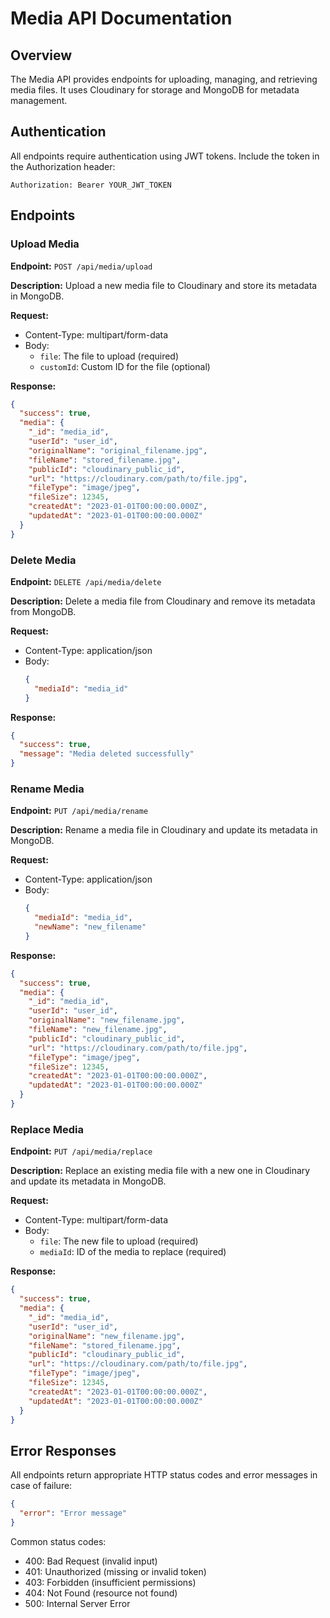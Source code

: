 # Media API Documentation

## Overview

The Media API provides endpoints for uploading, managing, and retrieving media files. It uses Cloudinary for storage and MongoDB for metadata management.

## Authentication

All endpoints require authentication using JWT tokens. Include the token in the Authorization header:

```
Authorization: Bearer YOUR_JWT_TOKEN
```

## Endpoints

### Upload Media

**Endpoint:** `POST /api/media/upload`

**Description:** Upload a new media file to Cloudinary and store its metadata in MongoDB.

**Request:**
- Content-Type: multipart/form-data
- Body:
  - `file`: The file to upload (required)
  - `customId`: Custom ID for the file (optional)

**Response:**
```json
{
  "success": true,
  "media": {
    "_id": "media_id",
    "userId": "user_id",
    "originalName": "original_filename.jpg",
    "fileName": "stored_filename.jpg",
    "publicId": "cloudinary_public_id",
    "url": "https://cloudinary.com/path/to/file.jpg",
    "fileType": "image/jpeg",
    "fileSize": 12345,
    "createdAt": "2023-01-01T00:00:00.000Z",
    "updatedAt": "2023-01-01T00:00:00.000Z"
  }
}
```

### Delete Media

**Endpoint:** `DELETE /api/media/delete`

**Description:** Delete a media file from Cloudinary and remove its metadata from MongoDB.

**Request:**
- Content-Type: application/json
- Body:
  ```json
  {
    "mediaId": "media_id"
  }
  ```

**Response:**
```json
{
  "success": true,
  "message": "Media deleted successfully"
}
```

### Rename Media

**Endpoint:** `PUT /api/media/rename`

**Description:** Rename a media file in Cloudinary and update its metadata in MongoDB.

**Request:**
- Content-Type: application/json
- Body:
  ```json
  {
    "mediaId": "media_id",
    "newName": "new_filename"
  }
  ```

**Response:**
```json
{
  "success": true,
  "media": {
    "_id": "media_id",
    "userId": "user_id",
    "originalName": "new_filename.jpg",
    "fileName": "new_filename.jpg",
    "publicId": "cloudinary_public_id",
    "url": "https://cloudinary.com/path/to/file.jpg",
    "fileType": "image/jpeg",
    "fileSize": 12345,
    "createdAt": "2023-01-01T00:00:00.000Z",
    "updatedAt": "2023-01-01T00:00:00.000Z"
  }
}
```

### Replace Media

**Endpoint:** `PUT /api/media/replace`

**Description:** Replace an existing media file with a new one in Cloudinary and update its metadata in MongoDB.

**Request:**
- Content-Type: multipart/form-data
- Body:
  - `file`: The new file to upload (required)
  - `mediaId`: ID of the media to replace (required)

**Response:**
```json
{
  "success": true,
  "media": {
    "_id": "media_id",
    "userId": "user_id",
    "originalName": "new_filename.jpg",
    "fileName": "stored_filename.jpg",
    "publicId": "cloudinary_public_id",
    "url": "https://cloudinary.com/path/to/file.jpg",
    "fileType": "image/jpeg",
    "fileSize": 12345,
    "createdAt": "2023-01-01T00:00:00.000Z",
    "updatedAt": "2023-01-01T00:00:00.000Z"
  }
}
```

## Error Responses

All endpoints return appropriate HTTP status codes and error messages in case of failure:

```json
{
  "error": "Error message"
}
```

Common status codes:
- 400: Bad Request (invalid input)
- 401: Unauthorized (missing or invalid token)
- 403: Forbidden (insufficient permissions)
- 404: Not Found (resource not found)
- 500: Internal Server Error